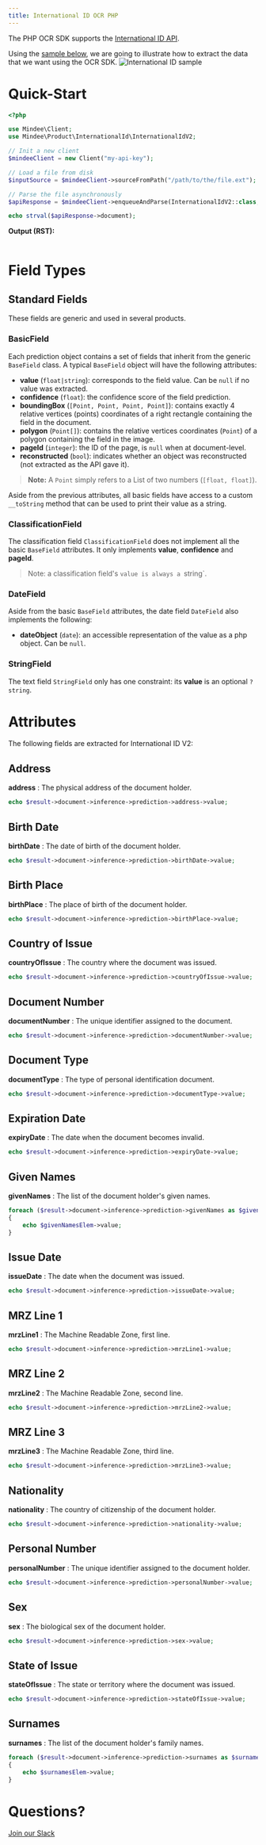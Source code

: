 ```yaml
---
title: International ID OCR PHP
---
```

The PHP OCR SDK supports the [International ID API](https://platform.mindee.com/mindee/international_id).

Using the [sample below](https://github.com/mindee/client-lib-test-data/blob/main/products/international_id/default_sample.jpg), we are going to illustrate how to extract the data that we want using the OCR SDK.
![International ID sample](https://github.com/mindee/client-lib-test-data/blob/main/products/international_id/default_sample.jpg?raw=true)

# Quick-Start
```php
<?php

use Mindee\Client;
use Mindee\Product\InternationalId\InternationalIdV2;

// Init a new client
$mindeeClient = new Client("my-api-key");

// Load a file from disk
$inputSource = $mindeeClient->sourceFromPath("/path/to/the/file.ext");

// Parse the file asynchronously
$apiResponse = $mindeeClient->enqueueAndParse(InternationalIdV2::class, $inputSource);

echo strval($apiResponse->document);
```

**Output (RST):**
```rst

```

# Field Types
## Standard Fields
These fields are generic and used in several products.

### BasicField
Each prediction object contains a set of fields that inherit from the generic `BaseField` class.
A typical `BaseField` object will have the following attributes:

* **value** (`float|string`): corresponds to the field value. Can be `null` if no value was extracted.
* **confidence** (`float`): the confidence score of the field prediction.
* **boundingBox** (`[Point, Point, Point, Point]`): contains exactly 4 relative vertices (points) coordinates of a right rectangle containing the field in the document.
* **polygon** (`Point[]`): contains the relative vertices coordinates (`Point`) of a polygon containing the field in the image.
* **pageId** (`integer`): the ID of the page, is `null` when at document-level.
* **reconstructed** (`bool`): indicates whether an object was reconstructed (not extracted as the API gave it).

> **Note:** A `Point` simply refers to a List of two numbers (`[float, float]`).


Aside from the previous attributes, all basic fields have access to a custom `__toString` method that can be used to print their value as a string.


### ClassificationField
The classification field `ClassificationField` does not implement all the basic `BaseField` attributes. It only implements **value**, **confidence** and **pageId**.

> Note: a classification field's `value is always a `string`.

### DateField
Aside from the basic `BaseField` attributes, the date field `DateField` also implements the following: 

* **dateObject** (`date`): an accessible representation of the value as a php object. Can be `null`.

### StringField
The text field `StringField` only has one constraint: its **value** is an optional `?string`.

# Attributes
The following fields are extracted for International ID V2:

## Address
**address** : The physical address of the document holder.

```php
echo $result->document->inference->prediction->address->value;
```

## Birth Date
**birthDate** : The date of birth of the document holder.

```php
echo $result->document->inference->prediction->birthDate->value;
```

## Birth Place
**birthPlace** : The place of birth of the document holder.

```php
echo $result->document->inference->prediction->birthPlace->value;
```

## Country of Issue
**countryOfIssue** : The country where the document was issued.

```php
echo $result->document->inference->prediction->countryOfIssue->value;
```

## Document Number
**documentNumber** : The unique identifier assigned to the document.

```php
echo $result->document->inference->prediction->documentNumber->value;
```

## Document Type
**documentType** : The type of personal identification document.

```php
echo $result->document->inference->prediction->documentType->value;
```

## Expiration Date
**expiryDate** : The date when the document becomes invalid.

```php
echo $result->document->inference->prediction->expiryDate->value;
```

## Given Names
**givenNames** : The list of the document holder's given names.

```php
foreach ($result->document->inference->prediction->givenNames as $givenNamesElem)
{
    echo $givenNamesElem->value;
}
```

## Issue Date
**issueDate** : The date when the document was issued.

```php
echo $result->document->inference->prediction->issueDate->value;
```

## MRZ Line 1
**mrzLine1** : The Machine Readable Zone, first line.

```php
echo $result->document->inference->prediction->mrzLine1->value;
```

## MRZ Line 2
**mrzLine2** : The Machine Readable Zone, second line.

```php
echo $result->document->inference->prediction->mrzLine2->value;
```

## MRZ Line 3
**mrzLine3** : The Machine Readable Zone, third line.

```php
echo $result->document->inference->prediction->mrzLine3->value;
```

## Nationality
**nationality** : The country of citizenship of the document holder.

```php
echo $result->document->inference->prediction->nationality->value;
```

## Personal Number
**personalNumber** : The unique identifier assigned to the document holder.

```php
echo $result->document->inference->prediction->personalNumber->value;
```

## Sex
**sex** : The biological sex of the document holder.

```php
echo $result->document->inference->prediction->sex->value;
```

## State of Issue
**stateOfIssue** : The state or territory where the document was issued.

```php
echo $result->document->inference->prediction->stateOfIssue->value;
```

## Surnames
**surnames** : The list of the document holder's family names.

```php
foreach ($result->document->inference->prediction->surnames as $surnamesElem)
{
    echo $surnamesElem->value;
}
```

# Questions?
[Join our Slack](https://join.slack.com/t/mindee-community/shared_invite/zt-2d0ds7dtz-DPAF81ZqTy20chsYpQBW5g)
